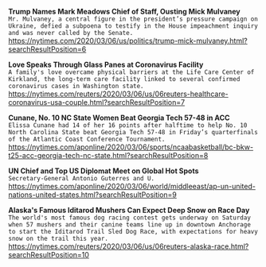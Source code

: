 **Trump Names Mark Meadows Chief of Staff, Ousting Mick Mulvaney**\
`Mr. Mulvaney, a central figure in the president’s pressure campaign on Ukraine, defied a subpoena to testify in the House impeachment inquiry and was never called by the Senate.`\
https://nytimes.com/2020/03/06/us/politics/trump-mick-mulvaney.html?searchResultPosition=6

**Love Speaks Through Glass Panes at Coronavirus Facility**\
`A family's love overcame physical barriers at the Life Care Center of Kirkland, the long-term care facility linked to several confirmed coronavirus cases in Washington state.`\
https://nytimes.com/reuters/2020/03/06/us/06reuters-healthcare-coronavirus-usa-couple.html?searchResultPosition=7

**Cunane, No. 10 NC State Women Beat Georgia Tech 57-48 in ACC**\
`Elissa Cunane had 14 of her 16 points after halftime to help No. 10 North Carolina State beat Georgia Tech 57-48 in Friday’s quarterfinals of the Atlantic Coast Conference Tournament.`\
https://nytimes.com/aponline/2020/03/06/sports/ncaabasketball/bc-bkw-t25-acc-georgia-tech-nc-state.html?searchResultPosition=8

**UN Chief and Top US Diplomat Meet on Global Hot Spots**\
`Secretary-General Antonio Guterres and U.`\
https://nytimes.com/aponline/2020/03/06/world/middleeast/ap-un-united-nations-united-states.html?searchResultPosition=9

**Alaska's Famous Iditarod Mushers Can Expect Deep Snow on Race Day**\
`The world's most famous dog racing contest gets underway on Saturday when 57 mushers and their canine teams line up in downtown Anchorage to start the Iditarod Trail Sled Dog Race, with expectations for heavy snow on the trail this year.`\
https://nytimes.com/reuters/2020/03/06/us/06reuters-alaska-race.html?searchResultPosition=10

